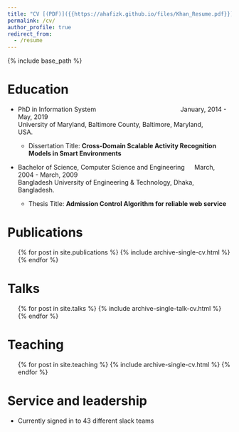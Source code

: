 ```yaml
---
title: "CV [(PDF)]({{https://ahafizk.github.io/files/Khan_Resume.pdf}})"
permalink: /cv/
author_profile: true
redirect_from:
  - /resume
---
```


{% include base_path %}

Education
======
* PhD in Information System &emsp;&emsp;&emsp;&emsp;&emsp;&emsp;&emsp;&emsp;&emsp;&emsp;&emsp;&emsp;&emsp; January, 2014 - May, 2019
<br>University of Maryland, Baltimore County, Baltimore, Maryland, USA.&emsp;&emsp; 
  * Dissertation Title: **Cross-Domain Scalable Activity Recognition Models in Smart Environments**

* Bachelor of Science, Computer Science and Engineering &emsp;  March, 2004 - March, 2009<br>
Bangladesh University of Engineering & Technology, Dhaka, Bangladesh.&emsp;&emsp;&emsp;&emsp;&emsp;&emsp;&emsp; 
  * Thesis Title: **Admission Control Algorithm for reliable web service**

<!-- 
Work experience
======
* Summer 2015: Research Assistant
  * Github University
  * Duties included: Tagging issues
  * Supervisor: Professor Git

* Fall 2015: Research Assistant
  * Github University
  * Duties included: Merging pull requests
  * Supervisor: Professor Hub
 -->
  
<!-- 
Skills
======
* Skill 1
* Skill 2
  * Sub-skill 2.1
  * Sub-skill 2.2
  * Sub-skill 2.3
* Skill 3
 -->

Publications
======
  <ul>{% for post in site.publications %}
    {% include archive-single-cv.html %}
  {% endfor %}</ul>
  
Talks
======
  <ul>{% for post in site.talks %}
    {% include archive-single-talk-cv.html %}
  {% endfor %}</ul>
  
Teaching
======
  <ul>{% for post in site.teaching %}
    {% include archive-single-cv.html %}
  {% endfor %}</ul>
  
Service and leadership
======
* Currently signed in to 43 different slack teams
